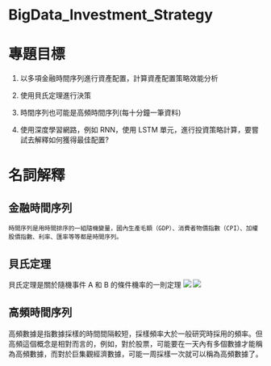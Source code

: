 # BigData_Investment_Strategy

# 專題目標

1.  以多項金融時間序列進行資產配置，計算資產配置策略效能分析

2.  使用貝氏定理進行決策

3.  時間序列也可能是高頻時間序列(每十分鐘一筆資料)

4.  使用深度學習網路，例如 RNN，使用 LSTM 單元，進行投資策略計算，要嘗試去解釋如何獲得最佳配置?

# 名詞解釋

金融時間序列
---

    時間序列是用時間排序的一組隨機變量，國內生產毛額（GDP）、消費者物價指數（CPI）、加權股價指數、利率、匯率等等都是時間序列。

貝氏定理
---

貝氏定理是關於隨機事件 A 和 B 的條件機率的一則定理
![](https://wikimedia.org/api/rest_v1/media/math/render/svg/e08d4ab0386c0ebb7d87f398cd38f911440fe3da)
![](https://upload.wikimedia.org/wikipedia/commons/thumb/f/f5/Bayes%27_Theorem_2D.svg/450px-Bayes%27_Theorem_2D.svg.png)


高頻時間序列
---

高頻數據是指數據採樣的時間間隔較短，採樣頻率大於一般研究時採用的頻率。但高頻這個概念是相對而言的，例如，對於股票，可能要在一天內有多個數據才能稱為高頻數據，而對於巨集觀經濟數據，可能一周採樣一次就可以稱為高頻數據了。
